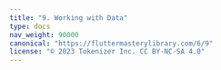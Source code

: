 ```yaml
---
title: "9. Working with Data"
type: docs
nav_weight: 90000
canonical: "https://fluttermasterylibrary.com/6/9"
license: "© 2023 Tokenizer Inc. CC BY-NC-SA 4.0"
---
```

